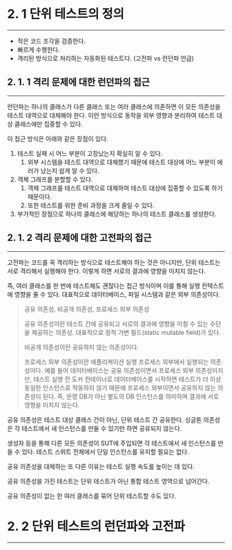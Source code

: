 ```toc
```

# 2. 1 단위 테스트의 정의
---
- 작은 코드 조각을 검증한다.
- 빠르게 수행한다.
- 격리된 방식으로 처리하는 자동화된 테스트다. (고전파 vs 런던파 언급)

## 2. 1. 1 격리 문제에 대한 런던파의 접근
---
런던파는 하나의 클래스가 다른 클래스 또는 여러 클래스에 의존하면 이 모든 의존성을 테스트 대역으로 대체해야 한다. 이런 방식으로 동작을 외부 영향과 분리하여 테스트 대상 클래스에만 집중할 수 있다.

이 접근 방식은 아래와 같은 장점이 있다.
1. 테스트 실패 시 어느 부분이 고장났는지 확실히 알 수 있다.
	1. 외부 시스템을 테스트 대역으로 대체했기 때문에 테스트 대상에 어느 부분이 에러가 났는지 쉽게 알 수 있다.
2. 객체 그래프를 분할할 수 있다.
	1. 객체 그래프를 테스트 대역으로 대체하여 테스트 대상에 집중할 수 있도록 하기 때문이다.
	2. 또한 테스트를 위한 준비 과정을 크게 줄일 수 있다.
3. 부가적인 장점으로 하나의 클래스에 해당하는 하나의 테스트 클래스를 생성한다.

## 2. 1. 2 격리 문제에 대한 고전파의 접근
---
고전파는 코드를 꼭 격리하는 방식으로 테스트해야 하는 것은 아니지만, 단위 테스트는 서로 격리해서 실행해야 한다. 이렇게 하면 서로의 결과에 영향을 미치지 않는다.

즉, 여러 클래스를 한 번에 테스트해도 괜찮다는 접근 방식이며 이를 통해 실행 컨텍스트에 영향을 줄 수 있다. 대표적으로 데이터베이스, 파일 시스템과 같은 외부 의존성이다.

> 공유 의존성, 비공개 의존성, 프로세스 외부 의존성
> 
> 공유 의존성이란 테스트 간에 공유되고 서로의 결과에 영향을 미칠 수 있는 수단을 제공하는 의존성. 대표적으로 정적 가변 필드(static mutable field)가 있다.
> 
> 비공개 의존성이란 공유하지 않는 의존성이다.
> 
> 프로세스 외부 의존성이란 애플리케이션 실행 프로세스 외부에서 실행되는 의존성이다. 예를 들어 데이터베이스는 공유 의존성이면서 프로세스 외부 의존성이지만, 테스트 실행 전 도커 컨테이너로 데이터베이스를 시작하면 테스트가 더 이상 동일한 인스턴스로 작동하지 않기 때문에 프로세스 외부이면서 공유하지 않는 의존성이 된다. 즉, 운영 DB가 아닌 별도의 DB 인스턴스를 의미하며 결과에 서로 영향을 미치지 않는다.

공유 의존성은 테스트 대상 클래스 간이 아닌, 단위 테스트 간 공유한다. 싱글톤 의존성은 각 테스트에서 새 인스턴스를 만들 수 있기만 하면 공유되지 않는다.

생성자 등을 통해 다른 모든 의존성이 SUT에 주입되면 각 테스트에서 새 인스턴스를 만들 수 있다. 테스트 스위트 전체에서 단일 인스턴스를 유지할 필요는 없다.

공유 의존성을 대체하는 또 다른 이유는 테스트 실행 속도를 높이는 데 있다. 

공유 의존성을 가진 테스트는 단위 테스트가 아닌 통합 테스트 영역으로 넘어간다.

공유 의존성이 없는 한 여러 클래스를 묶어 단위 테스트할 수도 있다.

# 2. 2 단위 테스트의 런던파와 고전파
---



